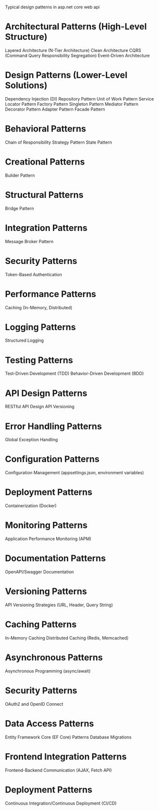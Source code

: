 ﻿Typical design patterns in asp.net core web api

# Architectural Patterns (High-Level Structure)
Layered Architecture (N-Tier Architecture)
Clean Architecture
CQRS (Command Query Responsibility Segregation)
Event-Driven Architecture

# Design Patterns (Lower-Level Solutions)
Dependency Injection (DI)
Repository Pattern
Unit of Work Pattern
Service Locator Pattern
Factory Pattern
Singleton Pattern
Mediator Pattern
Decorator Pattern
Adapter Pattern
Facade Pattern

# Behavioral Patterns
Chain of Responsibility
Strategy Pattern
State Pattern
# Creational Patterns
Builder Pattern
# Structural Patterns
Bridge Pattern
# Integration Patterns
Message Broker Pattern
# Security Patterns
Token-Based Authentication
# Performance Patterns
Caching (In-Memory, Distributed)
# Logging Patterns
Structured Logging
# Testing Patterns

Test-Driven Development (TDD)
Behavior-Driven Development (BDD)
# API Design Patterns
RESTful API Design
API Versioning
# Error Handling Patterns
Global Exception Handling
# Configuration Patterns
Configuration Management (appsettings.json, environment variables)
# Deployment Patterns

Containerization (Docker)
# Monitoring Patterns
Application Performance Monitoring (APM)
# Documentation Patterns
OpenAPI/Swagger Documentation
# Versioning Patterns
API Versioning Strategies (URL, Header, Query String)
# Caching Patterns

In-Memory Caching
Distributed Caching (Redis, Memcached)
# Asynchronous Patterns

Asynchronous Programming (async/await)
# Security Patterns

OAuth2 and OpenID Connect
# Data Access Patterns

Entity Framework Core (EF Core) Patterns
Database Migrations
# Frontend Integration Patterns

Frontend-Backend Communication (AJAX, Fetch API)
# Deployment Patterns
Continuous Integration/Continuous Deployment (CI/CD)	
	



	
